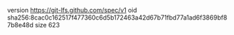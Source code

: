 version https://git-lfs.github.com/spec/v1
oid sha256:8cac0c162517f477360c6d5b172463a42d67b71fbd77a1ad6f3869bf87b8e48d
size 623
